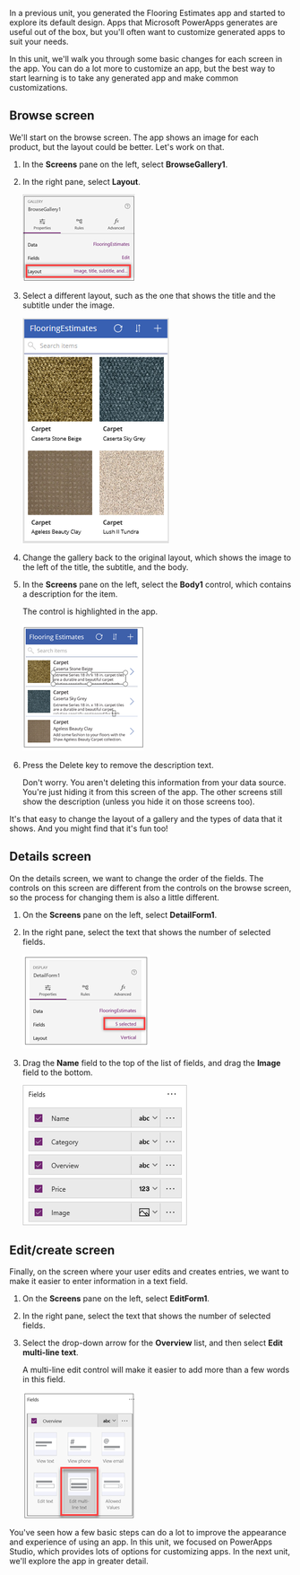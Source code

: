 In a previous unit, you generated the Flooring Estimates app and started to explore its default design. Apps that Microsoft PowerApps generates are useful out of the box, but you'll often want to customize generated apps to suit your needs.

In this unit, we'll walk you through some basic changes for each screen in the app. You can do a lot more to customize an app, but the best way to start learning is to take any generated app and make common customizations.

## Browse screen
We'll start on the browse screen. The app shows an image for each product, but the layout could be better. Let's work on that.

1. In the **Screens** pane on the left, select **BrowseGallery1**.
1. In the right pane, select **Layout**.

    ![Show layout options](../media/powerapps-layout.png)

1. Select a different layout, such as the one that shows the title and the subtitle under the image.

     ![Change the browse screen layout](../media/vertical-layout.png)

1. Change the gallery back to the original layout, which shows the image to the left of the title, the subtitle, and the body.

1. In the **Screens** pane on the left, select the **Body1** control, which contains a description for the item.

    The control is highlighted in the app.

    ![Change the item description](../media/powerapps-delete-body.png)

1. Press the Delete key to remove the description text.

    Don't worry. You aren't deleting this information from your data source. You're just hiding it from this screen of the app. The other screens still show the description (unless you hide it on those screens too).

It's that easy to change the layout of a gallery and the types of data that it shows. And you might find that it's fun too!

## Details screen

On the details screen, we want to change the order of the fields. The controls on this screen are different from the controls on the browse screen, so the process for changing them is also a little different.

1. On the **Screens** pane on the left, select **DetailForm1**.

1. In the right pane, select the text that shows the number of selected fields.

    ![Select the text that shows the number of selected fields](../media/powerapps-edit-fields.png)

1. Drag the **Name** field to the top of the list of fields, and drag the **Image** field to the bottom.

    ![Move fields on the details screen](../media/powerapps-move-fields.png)

## Edit/create screen

Finally, on the screen where your user edits and creates entries, we want to make it easier to enter information in a text field.

1. On the **Screens** pane on the left, select **EditForm1**.

1. In the right pane, select the text that shows the number of selected fields.

1. Select the drop-down arrow for the **Overview** list, and then select **Edit multi-line text**.

    A multi-line edit control will make it easier to add more than a few words in this field.

    ![Change the edit/create screen fields](../media/powerapps-change-editscreen.png)

You've seen how a few basic steps can do a lot to improve the appearance and experience of using an app. In this unit, we focused on PowerApps Studio, which provides lots of options for customizing apps. In the next unit, we'll explore the app in greater detail.